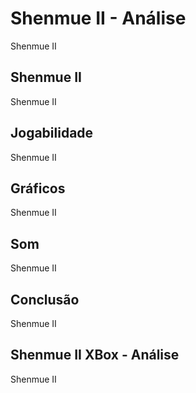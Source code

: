 ---
---

# Shenmue II - Análise

Shenmue II

## Shenmue II

Shenmue II

## Jogabilidade

Shenmue II

## Gráficos

Shenmue II

## Som

Shenmue II

## Conclusão

Shenmue II

## Shenmue II XBox - Análise

Shenmue II

